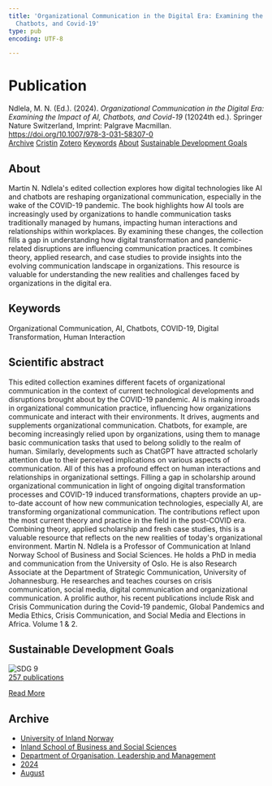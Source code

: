 ```yaml
---
title: 'Organizational Communication in the Digital Era: Examining the Impact of AI,
  Chatbots, and Covid-19'
type: pub
encoding: UTF-8

---
```

<h1>Publication</h1>
<article id="csl-bib-container-EGEU4LK8" class="csl-bib-container">
  <div class="csl-bib-body"> <div class="csl-entry">Ndlela, M. N. (Ed.). (2024). <i>Organizational Communication in the Digital Era: Examining the Impact of AI, Chatbots, and Covid-19</i> (12024th ed.). Springer Nature Switzerland, Imprint: Palgrave Macmillan. <a href="https://doi.org/10.1007/978-3-031-58307-0">https://doi.org/10.1007/978-3-031-58307-0</a></div> </div>
  <div class="csl-bib-buttons">
    <a href="#taxonomy-article-EGEU4LK8" alt="archive" class="csl-bib-button">Archive</a>
    <a href="https://app.cristin.no/results/show.jsf?id=2285231" alt="Cristin" class="csl-bib-button">Cristin</a>
    <a href="http://zotero.org/groups/5881554/items/EGEU4LK8" alt="Zotero" class="csl-bib-button">Zotero</a>
    <a href="#keywords-article-EGEU4LK8" alt="keywords" class="csl-bib-button">Keywords</a>
    <a href="#about-article-EGEU4LK8" alt="about_pub" class="csl-bib-button">About</a>
    <a href="#sdg-article-EGEU4LK8" alt="sdg" class="csl-bib-button">Sustainable Development Goals</a>
  </div>
  <div id="csl-bib-meta-container-EGEU4LK8"></div>
</article>
<div id="csl-bib-meta-EGEU4LK8" class="csl-bib-meta">
  <article id="about-article-EGEU4LK8" class="about_pub-article">
    <h1>About</h1>
    Martin N. Ndlela's edited collection explores how digital technologies like AI and chatbots are reshaping organizational communication, especially in the wake of the COVID-19 pandemic. The book highlights how AI tools are increasingly used by organizations to handle communication tasks traditionally managed by humans, impacting human interactions and relationships within workplaces. By examining these changes, the collection fills a gap in understanding how digital transformation and pandemic-related disruptions are influencing communication practices. It combines theory, applied research, and case studies to provide insights into the evolving communication landscape in organizations. This resource is valuable for understanding the new realities and challenges faced by organizations in the digital era.
  </article>
  <article id="keywords-article-EGEU4LK8" class="keywords-article">
    <h1>Keywords</h1>
    Organizational Communication, AI, Chatbots, COVID-19, Digital Transformation, Human Interaction
  </article>
  <article id="abstract-article-EGEU4LK8" class="abstract-article">
    <h1>Scientific abstract</h1>
    This edited collection examines different facets of organizational communication in the context of current technological developments and disruptions brought about by the COVID-19 pandemic. AI is making inroads in organizational communication practice, influencing how organizations communicate and interact with their environments. It drives, augments and supplements organizational communication. Chatbots, for example, are becoming increasingly relied upon by organizations, using them to manage basic communication tasks that used to belong solidly to the realm of human. Similarly, developments such as ChatGPT have attracted scholarly attention due to their perceived implications on various aspects of communication. All of this has a profound effect on human interactions and relationships in organizational settings. Filling a gap in scholarship around organizational communication in light of ongoing digital transformation processes and COVID-19 induced transformations, chapters provide an up-to-date account of how new communication technologies, especially AI, are transforming organizational communication. The contributions reflect upon the most current theory and practice in the field in the post-COVID era. Combining theory, applied scholarship and fresh case studies, this is a valuable resource that reflects on the new realities of today's organizational environment. Martin N. Ndlela is a Professor of Communication at Inland Norway School of Business and Social Sciences. He holds a PhD in media and communication from the University of Oslo. He is also Research Associate at the Department of Strategic Communication, University of Johannesburg. He researches and teaches courses on crisis communication, social media, digital communication and organizational communication. A prolific author, his recent publications include Risk and Crisis Communication during the Covid-19 pandemic, Global Pandemics and Media Ethics, Crisis Communication, and Social Media and Elections in Africa. Volume 1 & 2.
  </article>
  <article id="sdg-article-EGEU4LK8" class="sdg-article">
    <h1>Sustainable Development Goals</h1>
    <div class="sdg-container"><div id="sdg9" class="sdg">
        <img src="{{< params subfolder >}}images/sdg/sdg09_en.png" class="image" alt="SDG 9">
        <div class="sdg-overlay">
          <a href="{{< params subfolder >}}en/archive/?sdg=9#archive" class="sdg-publication-count"><span>257</span> publications</a>
          <p><a href="https://sdgs.un.org/goals/goal9" class="sdg-read-more">Read More</a></p>
        </div>
      </div></div>
  </article>
  <article id="taxonomy-article-EGEU4LK8" class="taxonomy-article">
    <h1>Archive</h1>
    <ul>
      <li><a href="{{< params subfolder >}}en/archive/?key=3DCRN523">University of Inland Norway</a></li>
      <li><a href="{{< params subfolder >}}en/archive/?key=DU8Q9LN9">Inland School of Business and Social Sciences</a></li>
      <li><a href="{{< params subfolder >}}en/archive/?key=4LUWR3ZM">Department of Organisation, Leadership and Management</a></li>
      <li><a href="{{< params subfolder >}}en/archive/?key=TY5PNNUR">2024</a></li>
      <li><a href="{{< params subfolder >}}en/archive/?key=ET4CH6PS">August</a></li>
    </ul>
  </article>
</div>

